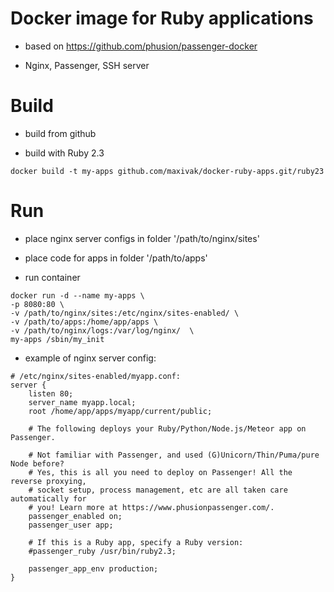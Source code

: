 # Docker image for Ruby applications

* based on https://github.com/phusion/passenger-docker

* Nginx, Passenger, SSH server



# Build

* build from github

* build with Ruby 2.3

```
docker build -t my-apps github.com/maxivak/docker-ruby-apps.git/ruby23
```


# Run

* place nginx server configs in folder '/path/to/nginx/sites'

* place code for apps in folder '/path/to/apps'


* run container

```
docker run -d --name my-apps \
-p 8080:80 \
-v /path/to/nginx/sites:/etc/nginx/sites-enabled/ \
-v /path/to/apps:/home/app/apps \
-v /path/to/nginx/logs:/var/log/nginx/  \
my-apps /sbin/my_init 
```


* example of nginx server config:

```
# /etc/nginx/sites-enabled/myapp.conf:
server {
    listen 80;
    server_name myapp.local;
    root /home/app/apps/myapp/current/public;

    # The following deploys your Ruby/Python/Node.js/Meteor app on Passenger.

    # Not familiar with Passenger, and used (G)Unicorn/Thin/Puma/pure Node before?
    # Yes, this is all you need to deploy on Passenger! All the reverse proxying,
    # socket setup, process management, etc are all taken care automatically for
    # you! Learn more at https://www.phusionpassenger.com/.
    passenger_enabled on;
    passenger_user app;

    # If this is a Ruby app, specify a Ruby version:
    #passenger_ruby /usr/bin/ruby2.3;

    passenger_app_env production;
}


```